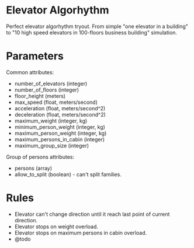 Elevator Algorhythm
========

Perfect elevator algorhythm tryout. From simple "one elevator in a building" to "10 high speed elevators in 100-floors business building" simulation.

Parameters
========

Common attributes:

* number_of_elevators (integer)
* number_of_floors (integer)
* floor_height (meters)
* max_speed (float, meters/second)
* acceleration (float, meters/second^2)
* deceleration (float, meters/second^2)
* maximum_weight (integer, kg)
* minimum_person_weight (integer, kg)
* maximum_person_weight (integer, kg)
* maximum_persons_in_cabin (integer)
* maximum_group_size (integer)


Group of persons attributes:

* persons (array)
* allow_to_split (boolean) - can't split families.


Rules
========

* Elevator can't change direction until it reach last point of current direction.
* Elevator stops on weight overload.
* Elevator stops on maximum persons in cabin overload.
* @todo

